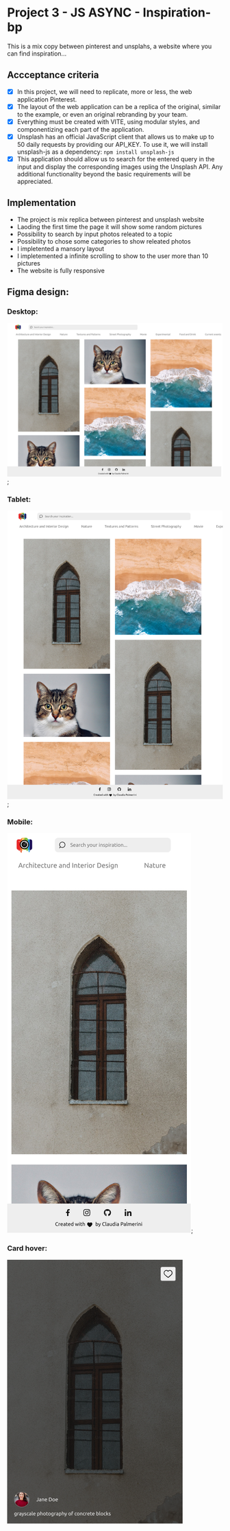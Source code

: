 # Project 3 - JS ASYNC - Inspiration-bp

This is a mix copy between pinterest and unsplahs, a website where you can find inspiration...

## Accceptance criteria

- [x] In this project, we will need to replicate, more or less, the web application Pinterest.
- [x] The layout of the web application can be a replica of the original, similar to the example, or even an original rebranding by your team.
- [x] Everything must be created with VITE, using modular styles, and componentizing each part of the application.
- [x] Unsplash has an official JavaScript client that allows us to make up to 50 daily requests by providing our API_KEY. To use it, we will install unsplash-js as a dependency: `npm install unsplash-js`
- [x] This application should allow us to search for the entered query in the input and display the corresponding images using the Unsplash API. Any additional functionality beyond the basic requirements will be appreciated.

## Implementation

- The project is mix replica between pinterest and unsplash website
- Laoding the first time the page it will show some random pictures
- Possibility to search by input photos releated to a topic
- Possibility to chose some categories to show releated photos
- I impletented a mansory layout
- I impletemented a infinite scrolling to show to the user more than 10 pictures
- The website is fully responsive

## Figma design:

### Desktop:

![image info](./public/design/desktop.png);

### Tablet:

![image info](./public/design/tablet.png);

### Mobile:

![image info](./public/design/mobile.png);

### Card hover:

![image info](./public/design/card-hover.png)